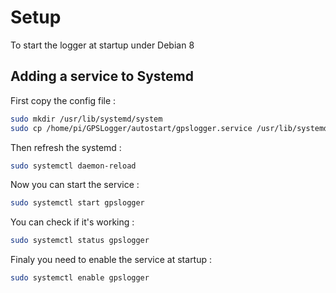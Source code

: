 # Setup

To start the logger at startup under Debian 8

## Adding a service to Systemd

First copy the config file :
```sh
sudo mkdir /usr/lib/systemd/system
sudo cp /home/pi/GPSLogger/autostart/gpslogger.service /usr/lib/systemd/system/gpslogger.service
```

Then refresh the systemd :
```sh
sudo systemctl daemon-reload
```

Now you can start the service :
```sh
sudo systemctl start gpslogger
```

You can check if it's working :
```sh
sudo systemctl status gpslogger
```

Finaly you need to enable the service at startup :
```sh
sudo systemctl enable gpslogger
```

